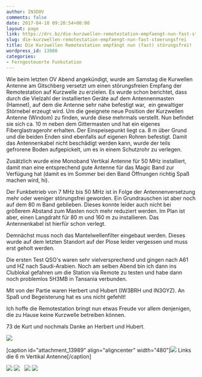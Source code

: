 ```yaml
---
author: IN3DOV
comments: false
date: 2017-04-10 09:20:54+00:00
layout: page
link: https://drc.bz/die-kurzwellen-remotestation-empfaengt-nun-fast-stoerungsfrei/
slug: die-kurzwellen-remotestation-empfaengt-nun-fast-stoerungsfrei
title: Die Kurzwellen Remotestation empfängt nun (fast) störungsfrei!
wordpress_id: 13980
categories:
- Ferngesteuerte Funkstation
---
```


Wie beim letzten OV Abend angekündigt, wurde am Samstag die Kurwellen Antenne am Gitschberg versetzt um einen störungsfreien Empfang der Remotestation auf Kurzwelle zu erzielen. Es wurde schon berichtet, dass durch die Vielzahl der installierten Geräte auf dem Antennenmasten (Hamnet), auf dem die Antenne sehr nahe befestigt war,  ein gewaltiger Störnebel erzeugt wird. Um die geeignete neue Position der Kurzwellen Antenne (Windom) zu finden, wurde diese mehrmals verstellt. Nun befindet sie sich ca. 10 m neben dem Gittermasten und hat ein eigenes Fiberglastragerohr erhalten. Der Einspeisepunkt liegt ca. 8 m über Grund und die beiden Enden sind ebenfalls auf eigenen Rohren befestigt. Damit das Antennenkabel nicht beschädigt werden kann, wurde der teils gefrorene Boden aufgepickelt, um es in einem Schutzrohr zu verlegen.

Zusätzlich wurde eine Monoband Vertikal Antenne für 50 MHz installiert, damit man eine entsprechend gute Antenne für das Magic Band zur Verfügung hat (damit es im Sommer bei den Band Öffnungen richtig Spaß machen wird, hi).

Der Funkbetrieb von 7 MHz bis 50 MHz ist in Folge der Antennenversetzung mehr oder weniger störungsfrei geworden. Ein Grundrauschen ist aber noch auf dem 80 m Band geblieben. Dieses konnte leider auch nicht bei größerem Abstand zum Masten noch mehr reduziert werden. Im Plan ist aber, einen Langdraht für 80 m und 160 m zu installieren. Das Antennenkabel ist hierfür schon verlegt.

Demnächst muss noch das Mantelwellenfilter eingebaut werden. Dieses wurde auf dem letzten Standort auf der Plose leider vergessen und muss erst geholt werden.

Die ersten Test QSO's waren sehr vielversprechend und gingen nach A61 und HZ nach Saudi-Arabien. Noch am selben Abend bin ich dann ins Clublokal gefahren um die Station via Remote zu testen und habe dann noch problemlos 5H3MB in Tansania verbunden.

Mit von der Partie waren Herbert und Hubert (IW3BRH und IN3GYZ). An Spaß und Begeisterung hat es uns nicht gefehlt!

Ich hoffe die Remotestation bringt nun etwas Freude vor allem denjenigen, die zu Hause keine Kurzwelle betreiben können.

73 de Kurt und nochmals Danke an Herbert und Hubert.



[![](https://drc.bz/wp-content/uploads/2017/04/image5.jpg)](https://drc.bz/wp-content/uploads/2017/04/image5.jpg)

[caption id="attachment_13989" align="aligncenter" width="480"][![](https://drc.bz/wp-content/uploads/2017/04/image3.jpg)](https://drc.bz/wp-content/uploads/2017/04/image3.jpg) Links die 6 m Vertikal Antenne[/caption]

[![](https://drc.bz/wp-content/uploads/2017/04/20170408_100054_011-1024x576.jpg)](https://drc.bz/wp-content/uploads/2017/04/20170408_100054_011.jpg) [![](https://drc.bz/wp-content/uploads/2017/04/image4.jpg)](https://drc.bz/wp-content/uploads/2017/04/image4.jpg)   [![](https://drc.bz/wp-content/uploads/2017/04/image1.jpg)](https://drc.bz/wp-content/uploads/2017/04/image1.jpg) [![](https://drc.bz/wp-content/uploads/2017/04/image2.jpg)](https://drc.bz/wp-content/uploads/2017/04/image2.jpg)
